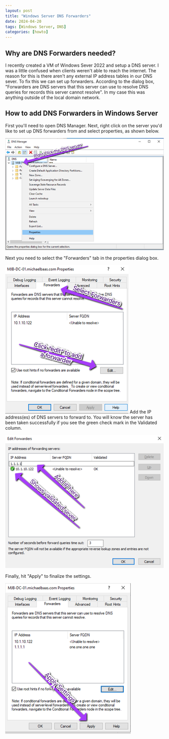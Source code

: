 ```yaml
---
layout: post
title: "Windows Server DNS Forwarders"
date: 2024-04-20
tags: [Windows Server, DNS]
categories: [howto]
---
```


## Why are DNS Forwarders needed?

I recently created a VM of Windows Sever 2022 and setup a DNS server. I
was a little confused when clients weren't able to reach the internet.
The reason for this is there aren't any external IP address tables in
our DNS sever. To fix this we can set up forwarders. According to the
dialog box, "Forwarders are DNS servers that this server can use to
resolve DNS queries for records this server cannot resolve". In my case
this was anything outside of the local domain network.

## How to add DNS Forwarders in Windows Server

First you'll need to open DNS Manager. Next, right click on the server you'd like to set up DNS forwarders from and select properties, as shown below.

![DNS Manager properties](/assets/img/dns-manager.png)


Next you need to select the "Forwarders" tab in the properties dialog
box.

![DNS Manager select forwarders](/assets/img/dns-add-forwarders.png)
Add the IP address(es) of DNS servers to forward to. You will know the server has been taken successfully if you see the green check mark in the Validated column.

![DNS add IP](/assets/img/dns-forwarders-ip.png)

Finally, hit "Apply" to finalize the settings. 

![Apply Settings](/assets/img/dns-apply-settings.png)
